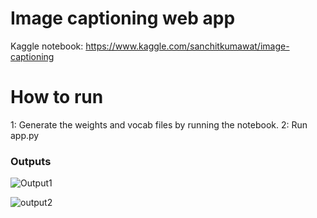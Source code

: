 # Image captioning web app

Kaggle notebook: https://www.kaggle.com/sanchitkumawat/image-captioning
<br>

<h1> How to run </h1>
1: Generate the weights and vocab files by running the notebook.
2: Run app.py

<h3> Outputs </h3>

![Output1](https://user-images.githubusercontent.com/56692432/148678975-9c5f1d0a-d614-4b8b-b8af-11785ae6b3ef.jpg)

![output2](https://user-images.githubusercontent.com/56692432/148678978-8cea25b6-0fec-4fbb-99b5-f641e2f3ad2c.jpg)



